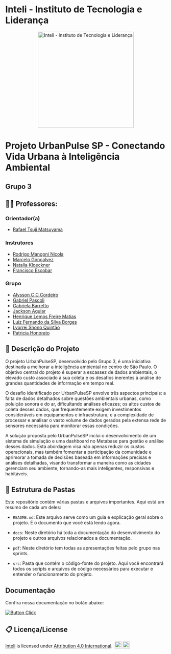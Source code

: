 # Inteli - Instituto de Tecnologia e Liderança 

<p align="center">
<a href= "https://www.inteli.edu.br/"><img src="../2024-T0002-EC09-G03/docs/static/img/logo_inteli.png" alt="Inteli - Instituto de Tecnologia e Liderança" width="300px"></a>
</p>

# Projeto UrbanPulse SP - Conectando Vida Urbana à Inteligência Ambiental

## Grupo 3

## :teacher: Professores:
### Orientador(a) 
- <a href="https://www.linkedin.com/in/rafaelmatsuyama/">Rafael Tsuji Matsuyama</a>
### Instrutores
- <a href="https://www.linkedin.com/in/rodrigo-mangoni-nicola-537027158/">Rodrigo Mangoni Nicola</a>
- <a href="https://www.linkedin.com/in/marcelo-gon%C3%A7alves-phd-a550652/">Marcelo Gonçalvez</a> 
- <a href="https://www.linkedin.com/in/natalia-k-37a62052/">Natalia Kloeckner</a>
- <a href="https://www.linkedin.com/in/francisco-escobar/">Francisco Escobar</a> 

### Grupo
- <a href="https://www.linkedin.com/in/alysson-c-c-cordeiro-0684a8236/">Alysson C C Cordeiro</a>
- <a href="https://www.linkedin.com/in/gabriel-pascoli-73733b200/">Gabriel Pascoli</a>
- <a href="https://www.linkedin.com/in/gabriela-barretto-dados/">Gabriela Barretto</a>
- <a href="https://www.linkedin.com/in/jackson-aguiar/">Jackson Aguiar</a>
- <a href="https://www.linkedin.com/in/henriquelfmatias/">Henrique Lemos Freire Matias</a>
- <a href="https://www.linkedin.com/in/sbluizfernando/">Luiz Fernando da Silva Borges</a>
- <a href="https://www.linkedin.com/in/lyorrei/">Lyorrei Shono Quintão</a>
- <a href="https://www.linkedin.com/in/patriciahonorato/">Patricia Honorato</a>

## 📝 Descrição do Projeto 

O projeto UrbanPulseSP, desenvolvido pelo Grupo 3, é uma iniciativa destinada a melhorar a inteligência ambiental no centro de São Paulo. O objetivo central do projeto é superar a escassez de dados ambientais, o elevado custo associado à sua coleta e os desafios inerentes à análise de grandes quantidades de informação em tempo real.

O desafio identificado por UrbanPulseSP envolve três aspectos principais: a falta de dados detalhados sobre questões ambientais urbanas, como poluição sonora e do ar, dificultando análises eficazes; os altos custos de coleta desses dados, que frequentemente exigem investimentos consideráveis em equipamentos e infraestrutura; e a complexidade de processar e analisar o vasto volume de dados gerados pela extensa rede de sensores necessária para monitorar essas condições.

A solução proposta pelo UrbanPulseSP inclui o desenvolvimento de um sistema de simulação e uma dashboard no Metabase para gestão e análise desses dados. Esta abordagem visa não apenas reduzir os custos operacionais, mas também fomentar a participação da comunidade e aprimorar a tomada de decisões baseada em informações precisas e análises detalhadas, visando transformar a maneira como as cidades gerenciam seu ambiente, tornando-as mais inteligentes, responsivas e habitáveis.

## 📁 Estrutura de Pastas

Este repositório contém várias pastas e arquivos importantes. Aqui está um resumo de cada um deles:

- `README.md`: Este arquivo serve como um guia e explicação geral sobre o projeto. É o documento que você está lendo agora.

- `docs`: Neste diretório há toda a documentação do desenvolvimento do projeto e outros arquivos relacionados a documentação.

- `pdf`: Neste diretório tem todas as apresentações feitas pelo grupo nas sprints.

- `src`: Pasta que contém o código-fonte do projeto. Aqui você encontrará todos os scripts e arquivos de código necessários para executar e entender o funcionamento do projeto.

## Documentação

  Confira nossa documentação no botão abaixo:

  [![Button Click]][Link]

  [Button Click]: https://img.shields.io/badge/Documentação-37a779?style=for-the-badge
  [Link]: https://inteli-college.github.io/2024-T0002-EC09-G03/


## 📋 Licença/License

<a rel="cc:attributionURL dct:creator" property="cc:attributionName" href="https://github.com/2023M8T2-Inteli/grupo1">Inteli</a> is licensed under <a href="http://creativecommons.org/licenses/by/4.0/?ref=chooser-v1" target="_blank" rel="license noopener noreferrer" style="display:inline-block;">Attribution 4.0 International</a>. <img style="height:22px!important;margin-left:3px;vertical-align:text-bottom;" src="https://mirrors.creativecommons.org/presskit/icons/cc.svg?ref=chooser-v1"><img style="height:22px!important;margin-left:3px;vertical-align:text-bottom;" src="https://mirrors.creativecommons.org/presskit/icons/by.svg?ref=chooser-v1"><p xmlns:cc="http://creativecommons.org/ns#" xmlns:dct="http://purl.org/dc/terms/"></p>